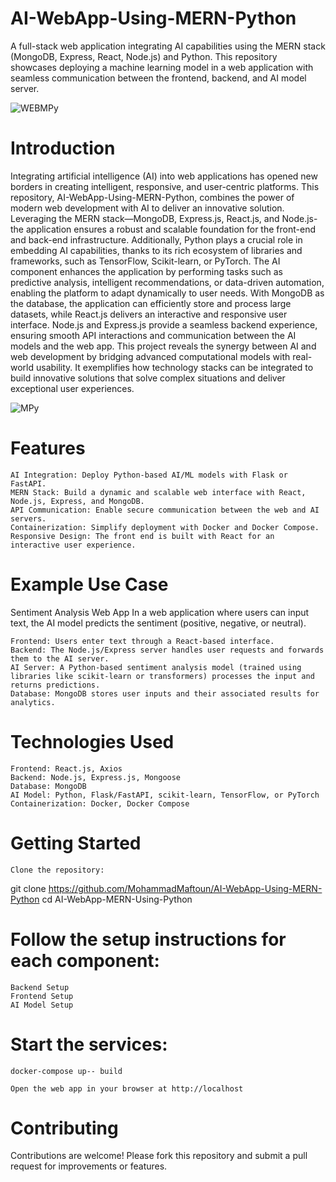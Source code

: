 # AI-WebApp-Using-MERN-Python

A full-stack web application integrating AI capabilities using the MERN stack (MongoDB, Express, React, Node.js) and Python. This repository showcases deploying a machine learning model in a web application with seamless communication between the frontend, backend, and AI model server.

![WEBMPy](https://images.ctfassets.net/93e8slakzebf/1QMVZT7y199XopMReqgqd7/1294cd94304f2c73f2d5ec79e0b4bc6c/web-app-development.png?fm=webp&w=1920&q=75)

# Introduction
Integrating artificial intelligence (AI) into web applications has opened new borders in creating intelligent, responsive, and user-centric platforms. This repository, AI-WebApp-Using-MERN-Python, combines the power of modern web development with AI to deliver an innovative solution. Leveraging the MERN stack—MongoDB, Express.js, React.js, and Node.js- the application ensures a robust and scalable foundation for the front-end and back-end infrastructure. Additionally, Python plays a crucial role in embedding AI capabilities, thanks to its rich ecosystem of libraries and frameworks, such as TensorFlow, Scikit-learn, or PyTorch. The AI component enhances the application by performing tasks such as predictive analysis, intelligent recommendations, or data-driven automation, enabling the platform to adapt dynamically to user needs. With MongoDB as the database, the application can efficiently store and process large datasets, while React.js delivers an interactive and responsive user interface. Node.js and Express.js provide a seamless backend experience, ensuring smooth API interactions and communication between the AI models and the web app. This project reveals the synergy between AI and web development by bridging advanced computational models with real-world usability. It exemplifies how technology stacks can be integrated to build innovative solutions that solve complex situations and deliver exceptional user experiences.

![MPy](https://miro.medium.com/v2/resize:fit:1400/1*jH83DONf_6s0DJS53QZQZA.png)


# Features

    AI Integration: Deploy Python-based AI/ML models with Flask or FastAPI.
    MERN Stack: Build a dynamic and scalable web interface with React, Node.js, Express, and MongoDB.
    API Communication: Enable secure communication between the web and AI servers.
    Containerization: Simplify deployment with Docker and Docker Compose.
    Responsive Design: The front end is built with React for an interactive user experience.

# Example Use Case

Sentiment Analysis Web App
In a web application where users can input text, the AI model predicts the sentiment (positive, negative, or neutral).

    Frontend: Users enter text through a React-based interface.
    Backend: The Node.js/Express server handles user requests and forwards them to the AI server.
    AI Server: A Python-based sentiment analysis model (trained using libraries like scikit-learn or transformers) processes the input and returns predictions.
    Database: MongoDB stores user inputs and their associated results for analytics.

# Technologies Used

    Frontend: React.js, Axios
    Backend: Node.js, Express.js, Mongoose
    Database: MongoDB
    AI Model: Python, Flask/FastAPI, scikit-learn, TensorFlow, or PyTorch
    Containerization: Docker, Docker Compose

# Getting Started

    Clone the repository:

git clone https://github.com/MohammadMaftoun/AI-WebApp-Using-MERN-Python
cd AI-WebApp-MERN-Using-Python

# Follow the setup instructions for each component:

    Backend Setup
    Frontend Setup
    AI Model Setup

# Start the services:

    docker-compose up-- build

    Open the web app in your browser at http://localhost

# Contributing

Contributions are welcome! Please fork this repository and submit a pull request for improvements or features.
